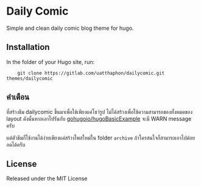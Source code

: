 # Daily Comic

Simple and clean daily comic blog theme for hugo.

## Installation
In the folder of your Hugo site, run:
```
    git clone https://gitlab.com/uatthaphon/dailycomic.git themes/dailycomic
```

## คำเตือน
ที่สร้างธีม dailycomic ขึ้นมาเพื่อใช้เพียงแค่โชว์รูป ไม่ได้สร้างเพื่อใช้ความสามารถของทั้งหมดของ layout ดังนั้นหากเอาไปรันกับ [gohugoio/hugoBasicExample](https://github.com/gohugoio/hugoBasicExample) จะมี WARN message ครับ 

แต่ตัวธีมก็ใช้งานได้ง่ายเพียงแค่สร้างโพสใหม่ใน folder `archive` ถ้าใครสนใจก็สามารถเอาไปต่อยอดได้ครับ 

## License
Released under the MIT License
